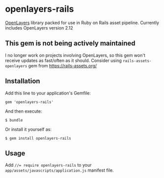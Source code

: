 # openlayers-rails

[OpenLayers](http://openlayers.org/) library packed for use in Ruby on Rails asset pipeline. Currently includes OpenLayers version 2.12

## This gem is not being actively maintained

I no longer work on projects involving OpenLayers, so this gem won't receive updates as fast/often as it should. Consider using `rails-assets-openlayers` gem from https://rails-assets.org/

## Installation

Add this line to your application's Gemfile:

    gem 'openlayers-rails'

And then execute:

    $ bundle

Or install it yourself as:

    $ gem install openlayers-rails

## Usage

Add `//= require openlayers-rails` to your `app/assets/javascripts/application.js` manifest file.
